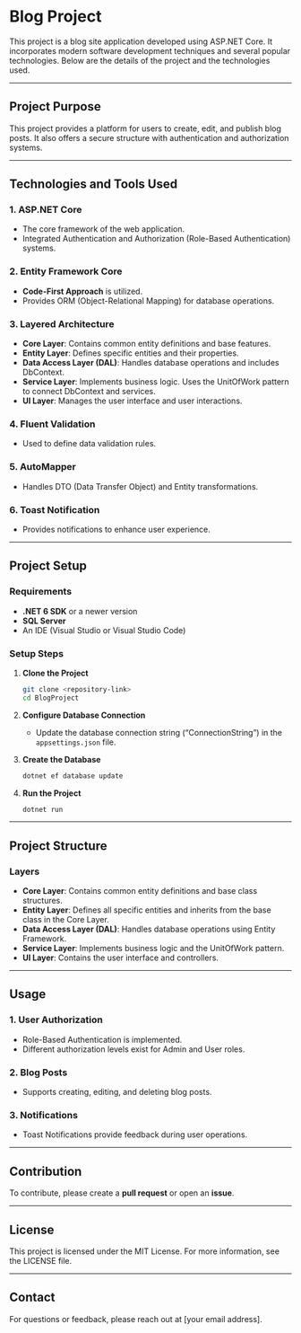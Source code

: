 # Blog Project

This project is a blog site application developed using ASP.NET Core. It incorporates modern software development techniques and several popular technologies. Below are the details of the project and the technologies used.

---

## Project Purpose
This project provides a platform for users to create, edit, and publish blog posts. It also offers a secure structure with authentication and authorization systems.

---

## Technologies and Tools Used

### 1. **ASP.NET Core**
- The core framework of the web application.
- Integrated Authentication and Authorization (Role-Based Authentication) systems.

### 2. **Entity Framework Core**
- **Code-First Approach** is utilized.
- Provides ORM (Object-Relational Mapping) for database operations.

### 3. **Layered Architecture**
- **Core Layer**: Contains common entity definitions and base features.
- **Entity Layer**: Defines specific entities and their properties.
- **Data Access Layer (DAL)**: Handles database operations and includes DbContext.
- **Service Layer**: Implements business logic. Uses the UnitOfWork pattern to connect DbContext and services.
- **UI Layer**: Manages the user interface and user interactions.

### 4. **Fluent Validation**
- Used to define data validation rules.

### 5. **AutoMapper**
- Handles DTO (Data Transfer Object) and Entity transformations.

### 6. **Toast Notification**
- Provides notifications to enhance user experience.

---

## Project Setup

### Requirements
- **.NET 6 SDK** or a newer version
- **SQL Server**
- An IDE (Visual Studio or Visual Studio Code)

### Setup Steps
1. **Clone the Project**
   ```bash
   git clone <repository-link>
   cd BlogProject
   ```

2. **Configure Database Connection**
   - Update the database connection string (“ConnectionString”) in the `appsettings.json` file.

3. **Create the Database**
   ```bash
   dotnet ef database update
   ```

4. **Run the Project**
   ```bash
   dotnet run
   ```

---

## Project Structure

### Layers
- **Core Layer**: Contains common entity definitions and base class structures.
- **Entity Layer**: Defines all specific entities and inherits from the base class in the Core Layer.
- **Data Access Layer (DAL)**: Handles database operations using Entity Framework.
- **Service Layer**: Implements business logic and the UnitOfWork pattern.
- **UI Layer**: Contains the user interface and controllers.

---

## Usage

### 1. User Authorization
- Role-Based Authentication is implemented.
- Different authorization levels exist for Admin and User roles.

### 2. Blog Posts
- Supports creating, editing, and deleting blog posts.

### 3. Notifications
- Toast Notifications provide feedback during user operations.

---

## Contribution
To contribute, please create a **pull request** or open an **issue**.

---

## License
This project is licensed under the MIT License. For more information, see the LICENSE file.

---

## Contact
For questions or feedback, please reach out at [your email address].

